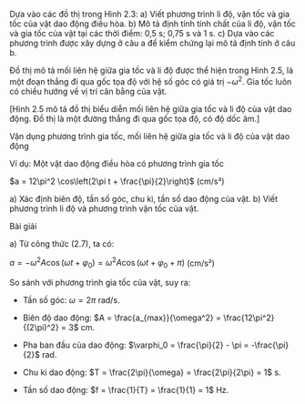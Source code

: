 Dựa vào các đồ thị trong Hình 2.3:
a) Viết phương trình li độ, vận tốc và gia tốc của vật dao động điều hòa.
b) Mô tả định tính tính chất của li độ, vận tốc và gia tốc của vật tại các thời điểm: 0,5 s; 0,75 s và 1 s.
c) Dựa vào các phương trình được xây dựng ở câu a để kiểm chứng lại mô tả định tính ở câu b.

Đồ thị mô tả mối liên hệ giữa gia tốc và li độ được thể hiện trong Hình 2.5, là một đoạn thẳng đi qua gốc tọa độ với hệ số góc có giá trị $-\omega^2$. Gia tốc luôn có chiều hướng về vị trí cân bằng của vật.

[Hình 2.5 mô tả đồ thị biểu diễn mối liên hệ giữa gia tốc và li độ của vật dao động. Đồ thị là một đường thẳng đi qua gốc tọa độ, có độ dốc âm.]

Vận dụng phương trình gia tốc, mối liên hệ giữa gia tốc và li độ của vật dao động

Ví dụ: Một vật dao động điều hòa có phương trình gia tốc

$a = 12\pi^2 \cos\left(2\pi t + \frac{\pi}{2}\right)$ (cm/s²)

a) Xác định biên độ, tần số góc, chu kì, tần số dao động của vật.
b) Viết phương trình li độ và phương trình vận tốc của vật.

Bài giải

a) Từ công thức (2.7), ta có:

$a = -\omega^2 A\cos(\omega t + \varphi_0) = \omega^2 A\cos(\omega t + \varphi_0 + \pi)$ (cm/s²)

So sánh với phương trình gia tốc của vật, suy ra:

- Tần số góc: $\omega = 2\pi$ rad/s.

- Biên độ dao động: $A = \frac{a_{max}}{\omega^2} = \frac{12\pi^2}{(2\pi)^2} = 3$ cm.

- Pha ban đầu của dao động: $\varphi_0 = \frac{\pi}{2} - \pi = -\frac{\pi}{2}$ rad.

- Chu kì dao động: $T = \frac{2\pi}{\omega} = \frac{2\pi}{2\pi} = 1$ s.

- Tần số dao động: $f = \frac{1}{T} = \frac{1}{1} = 1$ Hz.